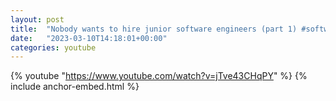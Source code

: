 ```yaml
---
layout: post
title:  "Nobody wants to hire junior software engineers (part 1) #softwareengineering #programming #coding"
date:   "2023-03-10T14:18:01+00:00"
categories: youtube
---
```

{% youtube  "https://www.youtube.com/watch?v=jTve43CHqPY" %}
{% include anchor-embed.html %}
<br />

